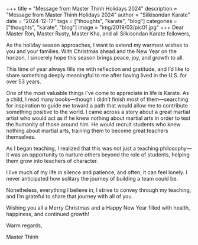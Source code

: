 +++
title = "Message from Master Thinh Holidays 2024"
description = "Message from Master Thinh Holidays 2024"
author = "Silkisondan Karate"
date = "2024-12-17"
tags = ["thoughts", "karate", "blog"]
categories = ["thoughts", "karate", "blog"]
image = "img/2019/03/pic01.jpg"
+++
Dear Master Ron, Master Rusty, Master Kha, and all Silkisondan Karate followers,

As the holiday season approaches, I want to extend my warmest wishes to you and your families. With Christmas ahead and the New Year on the horizon, I sincerely hope this season brings peace, joy, and growth to all.

This time of year always fills me with reflection and gratitude, and I’d like to share something deeply meaningful to me after having lived in the U.S. for over 53 years.

One of the most valuable things I’ve come to appreciate in life is Karate. As a child, I read many books—though I didn’t finish most of them—searching for inspiration to guide me toward a path that would allow me to contribute something positive to the world. I came across a story about a great martial artist who would act as if he knew nothing about martial arts in order to test the humanity of those around him. He would recruit students who knew nothing about martial arts, training them to become great teachers themselves.

As I began teaching, I realized that this was not just a teaching philosophy—it was an opportunity to nurture others beyond the role of students, helping them grow into teachers of character.

I live much of my life in silence and patience, and often, it can feel lonely. I never anticipated how solitary the journey of building a team could be.

Nonetheless, everything I believe in, I strive to convey through my teaching, and I’m grateful to share that journey with all of you.

Wishing you all a Merry Christmas and a Happy New Year filled with health, happiness, and continued growth!

Warm regards,


Master Thinh
